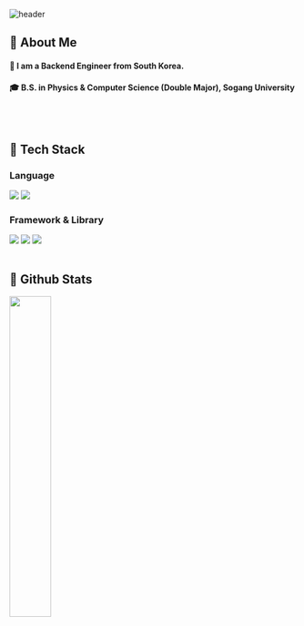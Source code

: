 
<!-- [![Solved.ac Profile](http://mazassumnida.wtf/api/generate_badge?boj=yunye1204)](https://solved.ac/yunye1204)  -->
<div>
  
  <!--Header-->
  ![header](https://capsule-render.vercel.app/api?type=waving&color=gradient&height=300&section=header&text=YEEUN's%20GITHUB%20%20%F0%9F%A4%97)
  
</div>

<div>
  <!--Body-->
  
  ## 👀 About Me
  #### :raising_hand: I am a Backend Engineer from South Korea.<br/>
  #### :mortar_board:  B.S. in Physics & Computer Science (Double Major), Sogang University


  <br/>
  <br/>
  
 ## 🧱 Tech Stack

### Language
<!-- Python -->
<img src="https://img.shields.io/badge/python-3776AB?style=for-the-badge&logo=python&logoColor=white">
<!-- Java -->
<img src="https://img.shields.io/badge/java-007396?style=for-the-badge&logo=java&logoColor=white"> 

<br/>

### Framework & Library
<!-- Django -->
 <img src="https://img.shields.io/badge/django-092E20?style=for-the-badge&logo=django&logoColor=white">
<!-- Spring -->
  <img src="https://img.shields.io/badge/spring-6DB33F?style=for-the-badge&logo=spring&logoColor=white"> 
  <img src="https://img.shields.io/badge/springboot-6DB33F?style=for-the-badge&logo=springboot&logoColor=white">

  

  
  <br/>
  <br/>
  
  ## 🤔 Github Stats
<a href="https://github.com/YunYeEun-124/github-readme-stats">
    <img src="https://github-readme-stats.vercel.app/api/top-langs/?username=YunYeEun-124&layout=donut&show_icons=true&theme=material-palenight&hide_border=true&bg_color=000&icon_color=58A6FF&text_color=fff&title_color=58A6FF&count_private=true&exclude_repo=Face-Transfer-Application" width=38% />
</a>
  
</div>

